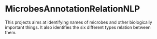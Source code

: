 # MicrobesAnnotationRelationNLP
This projects aims at identifying names of microbes and other biologically important things. It also identifies the six different types relation between them.
